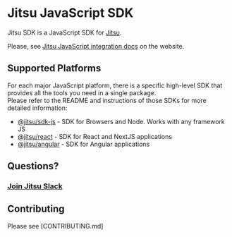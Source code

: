 # Jitsu JavaScript SDK

Jitsu SDK is a JavaScript SDK for [Jitsu](https://jitsu.com).

Please, see [Jitsu JavaScript integration docs](https://jitsu.com/docs/sending-data/js-sdk) on the website.

## Supported Platforms

For each major JavaScript platform, there is a specific high-level SDK that provides all the tools you need in a single package.<br/>Please refer to the README and instructions of those SDKs for more detailed information:

 * [@jitsu/sdk-js](https://github.com/jitsucom/jitsu-js/tree/master/packages/javascript-sdk) - SDK for Browsers and Node. Works with any framework JS
 * [@jitsu/react](https://github.com/jitsucom/jitsu-js/tree/master/packages/react) - SDK for React and NextJS applications
 * [@jitsu/angular](https://github.com/jitsucom/jitsu-js/tree/master/packages/angular/projects/jitsu) - SDK for Angular applications

## Questions?

### [Join Jitsu Slack](https://jitsu.com/slack)

## Contributing

Please see [CONTRIBUTING.md]
